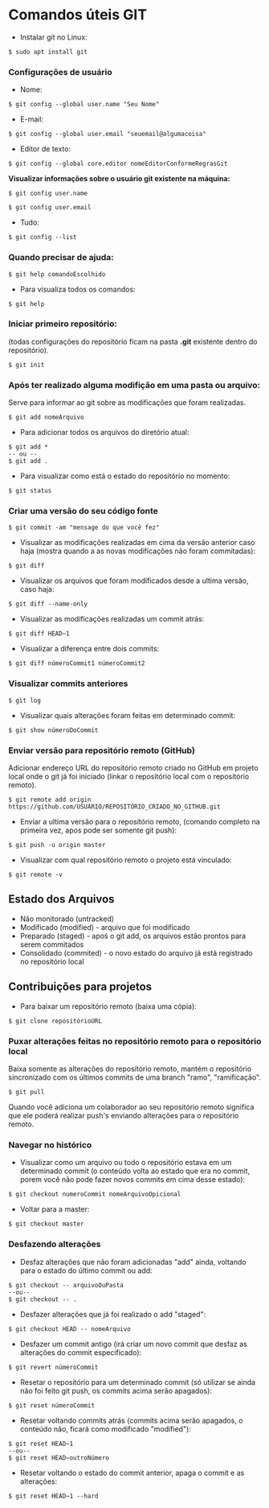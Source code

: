 # Comandos úteis GIT

- Instalar git no Linux:

```
$ sudo apt install git
```



### Configurações de usuário

- Nome:

```
$ git config --global user.name "Seu Nome"
```

- E-mail:

```
$ git config --global user.email "seuemail@algumacoisa"
```

- Editor de texto:

```
$ git config --global core.editor nomeEditorConformeRegrasGit
```



**Visualizar informações sobre o usuário git existente na máquina:**

```
$ git config user.name
```

```
$ git config user.email
```

- Tudo:

```
$ git config --list
```



### Quando precisar de ajuda:

```
$ git help comandoEscolhido
```

- Para visualiza todos os comandos:

```
$ git help
```



### Iniciar primeiro repositório:

(todas configurações do repositório ficam na pasta **.git** existente dentro do repositório).

``` 
$ git init
```



### Após ter realizado alguma modifição em uma pasta ou arquivo:

Serve para informar ao git sobre as modificações que foram realizadas.

```
$ git add nomeArquivo
```

- Para adicionar todos os arquivos do diretório atual:

```
$ git add *
-- ou --
$ git add .
```

- Para visualizar como está o estado do repositório no momento:

```
$ git status
```



### Criar uma versão do seu código fonte

```
$ git commit -am "mensage do que você fez"
```



- Visualizar as modificações realizadas em cima da versão anterior caso haja (mostra quando a as novas modificações não foram commitadas):

```
$ git diff
```

- Visualizar os arquivos que foram modificados desde a ultima versão, caso haja:

```
$ git diff --name-only
```

- Visualizar as modificações realizadas um commit atrás:

```
$ git diff HEAD~1
```

- Visualizar a diferença entre dois commits:

```
$ git diff númeroCommit1 númeroCommit2
```



### Visualizar commits anteriores

```
$ git log
```

- Visualizar quais alterações foram feitas em determinado commit:

```
$ git show númeroDoCommit
```



### Enviar versão para repositório remoto (GitHub)

Adicionar endereço URL do repositório remoto criado no GitHub em projeto local onde o git já foi iniciado (linkar o repositório local com o repositório remoto).

```
$ git remote add origin https://github.com/USUÁRIO/REPOSITÓRIO_CRIADO_NO_GITHUB.git
```

- Enviar a ultima versão para o repositório remoto, (comando completo na primeira vez, apos pode ser somente git push):

```
$ git push -u origin master
```

- Visualizar com qual repositório remoto o projeto está vinculado:

```
$ git remote -v
```



## Estado dos Arquivos

- Não monitorado (untracked)
- Modificado (modified) - arquivo que foi modificado
- Preparado (staged) - apoś o git add, os arquivos estão prontos para serem commitados
- Consolidado (commited) - o novo estado do arquivo já está registrado no repositório local



## Contribuições para projetos

- Para baixar um repositório remoto (baixa uma cópia):

```
$ git clone repositórioURL
```



### Puxar alterações feitas no repositório remoto para o repositório local

Baixa somente as alterações do repositório remoto, mantém o repositório sincronizado com os últimos commits de uma branch "ramo", "ramificação".

```
$ git pull
```



Quando você adiciona um colaborador ao seu repositório remoto significa que ele poderá realizar push's enviando alterações para o repositório remoto.



### Navegar no histórico

- Visualizar como um arquivo ou todo o repositório estava em um determinado commit (o conteúdo volta ao estado que era no commit, porem você não pode fazer novos commits em cima desse estado):

```
$ git checkout numeroCommit nomeArquivoOpicional
```

- Voltar para a master:

```
$ git checkout master
```



### Desfazendo alterações

- Desfaz alterações que não foram adicionadas "add" ainda, voltando para o estado do último commit ou add:

```
$ git checkout -- arquivoOuPasta
--ou--
$ git checkout -- .
```

- Desfazer alterações que já foi realizado o add "staged":

```
$ git checkout HEAD -- nomeArquivo
```

- Desfazer um commit antigo (irá criar um novo commit que desfaz as alterações do commit especificado):

```
$ git revert númeroCommit
```

- Resetar o repositório para um determinado commit (só utilizar se ainda não foi feito git push, os commits acima serão apagados):

```
$ git reset númeroCommit
```

- Resetar voltando commits atrás (commits acima serão apagados, o conteúdo não, ficará como modificado "modified"):

```
$ git reset HEAD~1
--ou--
$ git reset HEAD~outroNúmero
```

- Resetar voltando o estado do commit anterior, apaga o commit e as alterações:

```
$ git reset HEAD~1 --hard
```


